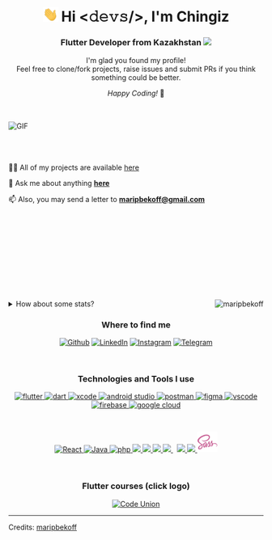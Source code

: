 <h1 align="center"><img src="https://raw.githubusercontent.com/ABSphreak/ABSphreak/master/gifs/Hi.gif" width="30px" /> Hi <𝚍𝚎𝚟𝚜/>, I'm Chingiz </h1>
<h3 align="center">Flutter Developer from Kazakhstan <img src="https://icons.iconarchive.com/icons/wikipedia/flags/1024/KZ-Kazakhstan-Flag-icon.png" height=20/></h3>

<div align="center">
I'm glad you found my profile! <br>
Feel free to clone/fork projects, raise issues and submit PRs if you think something could be better.<br>

<i>Happy Coding!</i> 🚀
</br>
</br>
</br>
</div>

<div>
<img align="left" alt="GIF" src="https://i.pinimg.com/originals/e4/26/70/e426702edf874b181aced1e2fa5c6cde.gif" />
</div>

<br>
<br>
<br>
<br>

<div>

 👨‍💻 All of my projects are available  [here](https://github.com/maripbekoff?tab=repositories)

 💬 Ask me about anything <a href="https://t.me/maripbekoff"><b>here</b></a>

 📫 Also, you may send a letter to **maripbekoff@gmail.com**

</div>
<br>
<br>
<br>
<br>
<br>
</br>
</br>
</br>
</br>
</br>
<div>
<details>
<summary align="left">How about some stats?
<img align="right" src="https://komarev.com/ghpvc/?username=maripbekoff" alt="maripbekoff" />
</summary>
<p>
    <img alt = "GitHub Stats" src="https://github-readme-stats.vercel.app/api?username=maripbekoff&show_icons=true&hide=issues&icon_color=000000&hide_border=true&title_color=5391FE&text_color=555">
    <br>
    <img alt = "Top Language" src="https://github-readme-stats.vercel.app/api/top-langs/?username=maripbekoff&hide=html,&hide_border=true&title_color=5391FE&text_color=555"
</p>
<p>
<i>
*NOTE: Most used languages does not indicate my skill level or something like that, it's a github metric of which languages I have the most code on github.
</i>
</p>
</details>
</div>

<div align="center">
<h3>Where to find me</h3>
<p>
<a href="https://github.com/maripbekoff" target="_blank"><img alt="Github" src="https://img.shields.io/badge/GitHub-%2312100E.svg?&style=for-the-badge&logo=Github&logoColor=white" /></a> 
<a href="https://www.linkedin.com/in/maripbekoff/" target="_blank"><img alt="LinkedIn" src="https://img.shields.io/badge/linkedin-%230077B5.svg?&style=for-the-badge&logo=linkedin&logoColor=white" /></a> 
<a href="https://www.instagram.com/maripbekoff" target="_blank"><img alt="Instagram" src="https://img.shields.io/badge/Instagram-E4405F?style=for-the-badge&logo=instagram&logoColor=white" /></a> 
<a href="https://t.me/maripbekoff" target="_blank"><img alt="Telegram" src="https://img.shields.io/badge/Telegram-234C69?style=for-the-badge&logo=telegram&logoColor=white" /></a> 
</p>
</div>

<br/>

<div align="center">
  <h3>Technologies and Tools I use</h3> 
  
  <a href="https://www.flutter.dev/" target="_blank"> <img src="https://www.vectorlogo.zone/logos/flutterio/flutterio-icon.svg" alt="flutter" width="45" height="45"/> </a> 
  <a href="https://www.dart.dev/" target="_blank"> <img src="https://www.vectorlogo.zone/logos/dartlang/dartlang-icon.svg" alt="dart" width="45" height="45"/> </a> 
  <a href="https://developer.apple.com/xcode/" target="_blank"> <img src="https://www.vectorlogo.zone/logos/apple_xcode/apple_xcode-icon.svg" alt="xcode" width="45" height="45"/> </a> 
  <a href="https://developer.android.com/studio" target="_blank"> <img src="https://www.vectorlogo.zone/logos/android/android-icon.svg" alt="android studio" width="45" height="45"/> </a> 
  <a href="https://postman.com" target="_blank"> <img src="https://www.vectorlogo.zone/logos/getpostman/getpostman-icon.svg" alt="postman" width="45" height="45"/> </a>
  <a href="https://figma.com/" target="_blank"> <img src="https://www.vectorlogo.zone/logos/figma/figma-icon.svg" alt="figma" width="40" height="40"/> </a>
  <a href="https://code.visualstudio.com/" target="_blank"> <img src="https://www.vectorlogo.zone/logos/visualstudio_code/visualstudio_code-icon.svg" alt="vscode" width="45" height="45"/> </a>
  <a href="https://firebase.google.com/" target="_blank"> <img src="https://www.vectorlogo.zone/logos/firebase/firebase-icon.svg" alt="firebase" width="45" height="45"/> </a>
  <a href="https://cloud.google.com/" target="_blank"> <img src="https://www.vectorlogo.zone/logos/google_cloud/google_cloud-icon.svg" alt="google cloud" width="40" height="40"/> </a>
  
  <br>
  
  <a href="https://reactjs.org" target="_blank"> <img src="https://www.vectorlogo.zone/logos/reactjs/reactjs-icon.svg" alt="React" width="45" height="45"/> </a> 
  <a href="https://https://www.java.com/" target="_blank"> <img src="https://www.vectorlogo.zone/logos/java/java-icon.svg" alt="Java" width="45" height="45"/> </a> 
  <a href="https://www.php.net/" target="_blank"> <img src="https://www.vectorlogo.zone/logos/php/php-icon.svg" alt="php" width="45" height="45"/> </a> 
  <a href="https://www.w3.org/html/" target="_blank"> <img src="https://img.icons8.com/color/48/000000/html-5.png"/> </a> 
  <a href="https://www.w3schools.com/css/" target="_blank"> <img src="https://img.icons8.com/color/48/000000/css3.png"/> </a> 
  <a href="https://developer.mozilla.org/en-US/docs/Web/JavaScript" target="_blank"> <img src="https://img.icons8.com/color/48/000000/javascript.png"/> </a> 
  <a style="padding-right:8px;" href="https://www.mysql.com/" target="_blank"> <img src="https://img.icons8.com/fluent/50/000000/mysql-logo.png"/> </a>
  <a href="https://www.python.org" target="_blank"> <img src="https://img.icons8.com/color/48/000000/python.png"/> </a> 
  <a href="https://getbootstrap.com" target="_blank"> <img src="https://img.icons8.com/color/48/000000/bootstrap.png"/> </a> 
  <a href="https://sass-lang.com" target="_blank"> <img src="https://raw.githubusercontent.com/devicons/devicon/master/icons/sass/sass-original.svg" alt="sass" width="40" height="40"/> </a>

</div>

<br>
<div align="center">
<h3>Flutter courses (click logo)</h3>
<p><a href="https://mobile.codeunion.kz/" target="_blank" > <img src="https://mobile.codeunion.kz/static/media/logo.b2d0053c.svg" height="50" width="210" alt="Code Union"/></a></p>
</div>

-----
Credits: [maripbekoff](https://github.com/maripbekoff)
